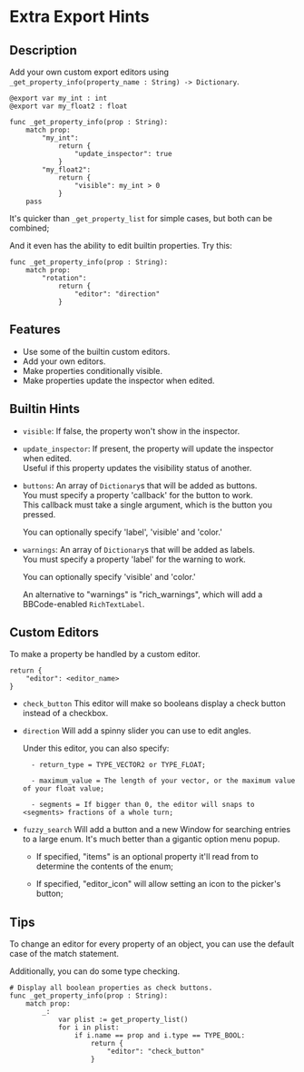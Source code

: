 # Extra Export Hints

## Description

Add your own custom export editors using `_get_property_info(property_name : String) -> Dictionary`. 


```gdscript
@export var my_int : int
@export var my_float2 : float

func _get_property_info(prop : String):
	match prop:
		"my_int":
			return {
				"update_inspector": true
			}
		"my_float2":
			return {
				"visible": my_int > 0
			}
	pass
```
It's quicker than `_get_property_list` for simple cases, but both can be combined;

And it even has the ability to edit builtin properties.
Try this:

```gdscript
func _get_property_info(prop : String):
	match prop:
		"rotation":
			return {
				"editor": "direction"
			}
```

## Features

- Use some of the builtin custom editors.
- Add your own editors.
- Make properties conditionally visible.
- Make properties update the inspector when edited.

## Builtin Hints

- `visible`: If false, the property won't show in the inspector.

- `update_inspector`: If present, the property will update the inspector when edited.<br/>
	Useful if this property updates the visibility status of another.

- `buttons`: An array of `Dictionary`s that will be added as buttons.<br/>
	You must specify a property 'callback' for the button to work.<br/>
	This callback must take a single argument, which is the button you pressed.<br/>
	
	You can optionally specify 'label', 'visible' and 'color.'

- `warnings`: An array of `Dictionary`s that will be added as labels.<br/>
	You must specify a property 'label' for the warning to work.
	
	You can optionally specify 'visible' and 'color.'
	
	An alternative to "warnings" is "rich_warnings", which will add a 
	BBCode-enabled `RichTextLabel`.
	

## Custom Editors

To make a property be handled by a custom editor.

```gdscript
return {
	"editor": <editor_name>
}
```

- `check_button`
	This editor will make so booleans display a check button
	instead of a checkbox.

- `direction`
	Will add a spinny slider you can use to edit angles.
	
	Under this editor, you can also specify:
		
		- return_type = TYPE_VECTOR2 or TYPE_FLOAT;
		
		- maximum_value = The length of your vector, or the maximum value of your float value;
		
		- segments = If bigger than 0, the editor will snaps to <segments> fractions of a whole turn;
		

- `fuzzy_search`
	Will add a button and a new Window for searching entries to a large enum.
	It's much better than a gigantic option menu popup.
	
	- If specified, "items" is an optional property it'll read from to determine the contents of the enum;
	
	- If specified, "editor_icon" will allow setting an icon to the picker's button;

## Tips

To change an editor for every property of an object, you can use the default case
of the match statement.

Additionally, you can do some type checking.

```gdscript
# Display all boolean properties as check buttons.
func _get_property_info(prop : String):
	match prop:
		_:
			var plist := get_property_list()
			for i in plist:
				if i.name == prop and i.type == TYPE_BOOL:
					return {
						"editor": "check_button"
					}
```
